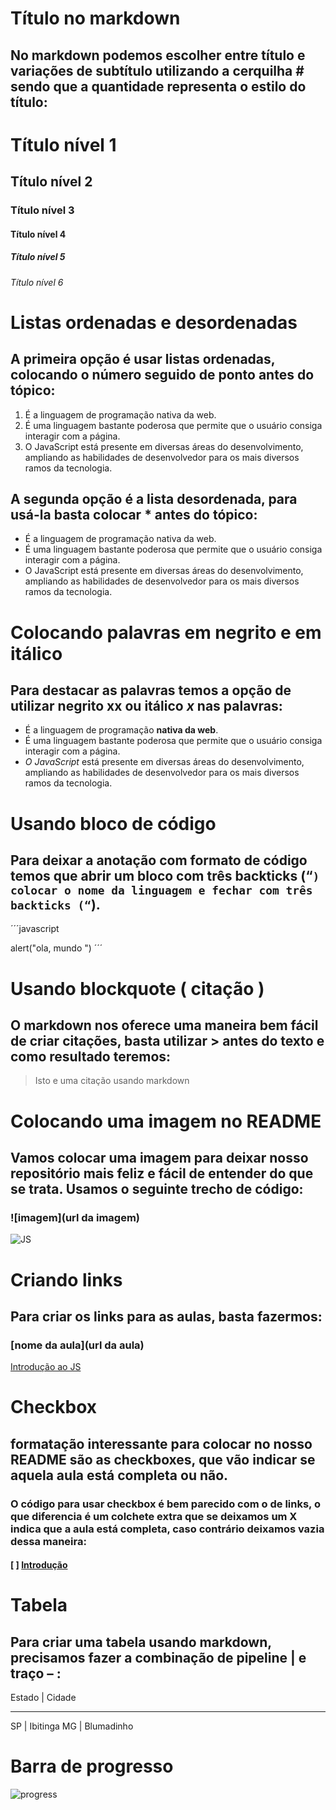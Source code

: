 # Título no markdown
## No markdown podemos escolher entre título e variações de subtítulo utilizando a cerquilha # sendo que a quantidade representa o estilo do título:

# Título nível 1
## Título nível 2
### Título nível 3
#### Título nível 4
##### Título nível 5
###### Título nível 6

# Listas ordenadas e desordenadas
## A primeira opção é usar listas ordenadas, colocando o número seguido de ponto antes do tópico:

1. É a linguagem de programação nativa da web.
2. É uma linguagem bastante poderosa que permite que o usuário consiga interagir com a página.
3. O JavaScript está presente em diversas áreas do desenvolvimento, ampliando as habilidades de desenvolvedor para os mais diversos ramos da tecnologia.

## A segunda opção é a lista desordenada, para usá-la basta colocar * antes do tópico:

* É a linguagem de programação nativa da web.
* É uma linguagem bastante poderosa que permite que o usuário consiga interagir com a página.
* O JavaScript está presente em diversas áreas do desenvolvimento, ampliando as habilidades de desenvolvedor para os mais diversos ramos da tecnologia.

# Colocando palavras em negrito e em itálico
## Para destacar as palavras temos a opção de utilizar negrito **xx** ou itálico *x* nas palavras:

* É a linguagem de programação **nativa da web**.
* É uma linguagem bastante poderosa que permite que o usuário consiga interagir com a página.
* *O JavaScript* está presente em diversas áreas do desenvolvimento, ampliando as habilidades de desenvolvedor para os mais diversos ramos da tecnologia.

# Usando bloco de código
## Para deixar a anotação com formato de código temos que abrir um bloco com três backticks (“`) colocar o nome da linguagem e fechar com três backticks (“`).

´´´javascript

alert("ola, mundo ")
´´´
# Usando blockquote ( citação )
## O markdown nos oferece uma maneira bem fácil de criar citações, basta utilizar > antes do texto e como resultado teremos:

>Isto e uma citação usando markdown

# Colocando uma imagem no README 
## Vamos colocar uma imagem para deixar nosso repositório mais feliz e fácil de entender do que se trata. Usamos o seguinte trecho de código:
### ![imagem](url da imagem)

![JS](https://seeklogo.com/images/J/javascript-logo-E967E87D74-seeklogo.com.png)

# Criando links
## Para criar os links para as aulas, basta fazermos: 
### [nome da aula](url da aula)

[Introdução ao JS](https://cursos.alura.com.br/course/javascript-programando-na-linguagem-web)

# Checkbox
## formatação interessante para colocar no nosso README são as checkboxes, que vão indicar se aquela aula está completa ou não.
### O código para usar checkbox é bem parecido com o de links, o que diferencia é um colchete extra que se deixamos um X indica que a aula está completa, caso contrário deixamos vazia dessa maneira:

#### [ ] [Introdução](https://github.com/felipedotcom/Notes/blob/master/Introducao.md)

# Tabela
## Para criar uma tabela usando markdown, precisamos fazer a combinação de pipeline | e  traço – :

Estado | Cidade
-----	 -----

SP     | Ibitinga
MG     | Blumadinho


# Barra de progresso

![progress](http://progressd.io/bar/86?=completed "progress")






